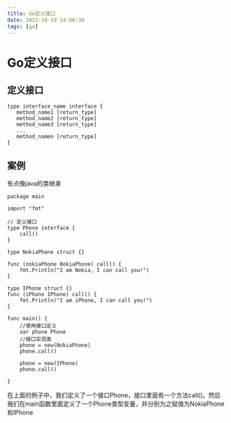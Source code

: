 ```yaml
---
title: Go定义接口
date: 2022-10-19 14:00:30
tags: [go]
---
```

# Go定义接口

## 定义接口
```
type interface_name interface {
   method_name1 [return_type]
   method_name2 [return_type]
   method_name3 [return_type]
   ...
   method_namen [return_type]
}
```
<!--more-->

## 案例
有点像java的类继承
```
package main

import "fmt"

// 定义接口
type Phone interface {
	call()
}

type NokiaPhone struct {}

func (nokiaPhone NokiaPhone) call() {
	fmt.Println("I am Nokia, I can call you!")
}

type IPhone struct {}
func (iPhone IPhone) call() {
	fmt.Println("I am iPhone, I can call you!")
}

func main() {
	//使用接口定义
	var phone Phone
	//接口实现类
	phone = new(NokiaPhone)
	phone.call()

	phone = new(IPhone)
	phone.call()

}
```
在上面的例子中，我们定义了一个接口Phone，接口里面有一个方法call()。然后我们在main函数里面定义了一个Phone类型变量，并分别为之赋值为NokiaPhone和IPhone
